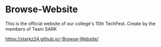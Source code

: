 # Browse-Website
This is the official website of our college's 15th TechFest. Create by the members of Team SARK

https://starkz24.github.io/-Browse-Website/

